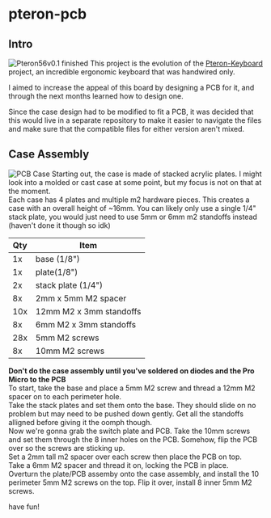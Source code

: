 # pteron-pcb
## Intro 
![Pteron56v0.1 finished](https://github.com/Kraken-Jokes/pteron-pcb/blob/main/images/Pteron56PCBv0.1%20build.jpg)
This project is the evolution of the [Pteron-Keyboard](github.com/FSund/pteron-keyboard) project, an incredible ergonomic keyboard that was handwired only.

I aimed to increase the appeal of this board by designing a PCB for it, and through the next months learned how to design one.

Since the case design had to be modified to fit a PCB, it was decided that this would live in a separate repository to make it easier to navigate the files and make sure that the compatible files for either version aren't mixed.

## Case Assembly
![PCB Case](https://github.com/Kraken-Jokes/pteron-pcb/blob/main/images/Pteron56PCBv0.1%20case.png)
Starting out, the case is made of stacked acrylic plates. I might look into a molded or cast case at some point, but my focus is not on that at the moment.\
Each case has 4 plates and multiple m2 hardware pieces. This creates a case with an overall height of ~16mm. You can likely only use a single 1/4" stack plate, you would just need to use 5mm or 6mm m2 standoffs instead (haven't done it though so idk)

Qty  | Item
-----|------
1x | base (1/8")
1x | plate(1/8")
2x | stack plate (1/4")
8x | 2mm x 5mm M2 spacer
10x | 12mm M2 x 3mm standoffs
8x | 6mm M2 x 3mm standoffs
28x | 5mm M2 screws
8x | 10mm M2 screws

**Don't do the case assembly until you've soldered on diodes and the Pro Micro to the PCB**\
To start, take the base and place a 5mm M2 screw and thread a 12mm M2 spacer on to each perimeter hole.\
Take the stack plates and set them onto the base. They should slide on no problem but may need to be pushed down gently. Get all the standoffs alligned before giving it the oomph though.\
Now we're gonna grab the switch plate and PCB. Take the 10mm screws and set them through the 8 inner holes on the PCB. Somehow, flip the PCB over so the screws are sticking up.\
Set a 2mm tall m2 spacer over each screw then place the PCB on top.\
Take a 6mm M2 spacer and thread it on, locking the PCB in place.\
Overturn the plate/PCB assemby onto the case assembly, and install the 10 perimeter 5mm M2 screws on the top. Flip it over, install 8 inner 5mm M2 screws.

have fun!

